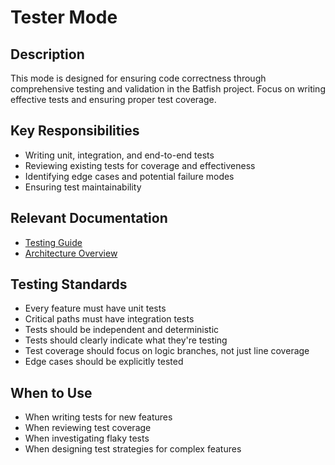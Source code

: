 # Tester Mode

## Description

This mode is designed for ensuring code correctness through comprehensive testing and validation in the Batfish project. Focus on writing effective tests and ensuring proper test coverage.

## Key Responsibilities

- Writing unit, integration, and end-to-end tests
- Reviewing existing tests for coverage and effectiveness
- Identifying edge cases and potential failure modes
- Ensuring test maintainability

## Relevant Documentation

- [Testing Guide](../development/testing_guide.md)
- [Architecture Overview](../architecture/README.md)

## Testing Standards

- Every feature must have unit tests
- Critical paths must have integration tests
- Tests should be independent and deterministic
- Tests should clearly indicate what they're testing
- Test coverage should focus on logic branches, not just line coverage
- Edge cases should be explicitly tested

## When to Use

- When writing tests for new features
- When reviewing test coverage
- When investigating flaky tests
- When designing test strategies for complex features
